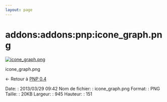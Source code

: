 ```yaml
---
layout: page
---
```


addons:addons:pnp:icone\_graph.png
==================================

[![icone\_graph.png](../../..//assets/media/addons/addons/pnp/icone_graph.png@cache=&w=900&h=143 "icone_graph.png")](../../..//assets/media/addons/addons/pnp/icone_graph.png@cache= "Afficher le fichier original")

icone\_graph.png

← Retour à [PNP
0.4](../../../../nagios/addons/pnp/pnp-0.4.html "nagios:addons:pnp:pnp-0.4")

Date:
:   2013/03/29 09:42
Nom de fichier:
:   icone\_graph.png
Format:
:   PNG
Taille:
:   20KB
Largeur:
:   945
Hauteur:
:   151

